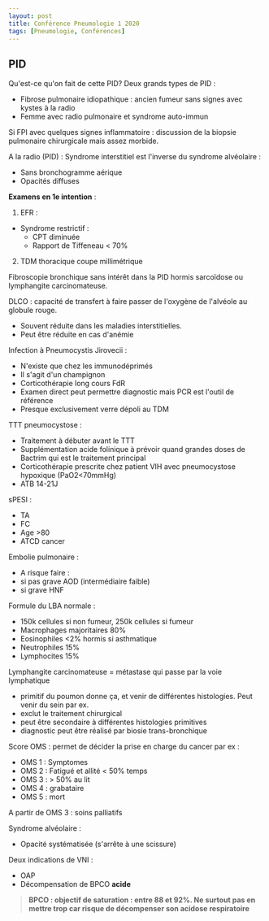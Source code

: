 ```yaml
---
layout: post
title: Conférence Pneumologie 1 2020
tags: [Pneumologie, Conférences]
---
```


## PID

Qu'est-ce qu'on fait de cette PID? Deux grands types de PID :
- Fibrose pulmonaire idiopathique : ancien fumeur sans signes avec kystes à la radio
- Femme avec radio pulmonaire et syndrome auto-immun

Si FPI avec quelques signes inflammatoire : discussion de la biopsie pulmonaire chirurgicale mais assez morbide.

A la radio (PID) :
Syndrome interstitiel est l'inverse du syndrome alvéolaire :
  - Sans bronchogramme aérique
  - Opacités diffuses

**Examens en 1e intention** :
1. EFR :
  - Syndrome restrictif :
    - CPT diminuée
    - Rapport de Tiffeneau < 70%
2. TDM thoracique coupe millimétrique

Fibroscopie bronchique sans intérêt dans la PID hormis sarcoïdose ou lymphangite carcinomateuse.

DLCO : capacité de transfert à faire passer de l'oxygène de l'alvéole au globule rouge.
- Souvent réduite dans les maladies interstitielles.
- Peut être réduite en cas d'anémie

Infection à Pneumocystis Jirovecii :
- N'existe que chez les immunodéprimés
- Il s'agit d'un champignon
- Corticothérapie long cours FdR
- Examen direct peut permettre diagnostic mais PCR est l'outil de référence
- Presque exclusivement verre dépoli au TDM

TTT pneumocystose :
- Traitement à débuter avant le TTT
- Supplémentation acide folinique à prévoir quand grandes doses de Bactrim qui est le traitement principal
- Corticothérapie prescrite chez patient VIH avec pneumocystose hypoxique (PaO2<70mmHg)
- ATB 14-21J

sPESI :
- TA
- FC
- Age >80
- ATCD cancer

Embolie pulmonaire :
- A risque faire :
- si pas grave AOD (intermédiaire faible)
- si grave HNF

Formule du LBA normale :
- 150k cellules si non fumeur, 250k cellules si fumeur
- Macrophages majoritaires 80%
- Eosinophiles <2% hormis si asthmatique
- Neutrophiles 15%
- Lymphocites 15%

Lymphangite carcinomateuse = métastase qui passe par la voie lymphatique
- primitif du poumon donne ça, et venir de différentes histologies. Peut venir du sein par ex.
- exclut le traitement chirurgical
- peut être secondaire à différentes histologies primitives
- diagnostic peut être réalisé par biosie trans-bronchique

Score OMS : permet de décider la prise en charge du cancer par ex :
- OMS 1 : Symptomes
- OMS 2 : Fatigué et allité < 50% temps
- OMS 3 : > 50% au lit
- OMS 4 : grabataire
- OMS 5 : mort

A partir de OMS 3 : soins palliatifs

Syndrome alvéolaire :
- Opacité systématisée (s'arrête à une scissure)

Deux indications de VNI :
- OAP
- Décompensation de BPCO **acide**

> **BPCO : objectif de saturation : entre 88 et 92%. Ne surtout pas en mettre trop car risque de décompenser son acidose respiratoire**
